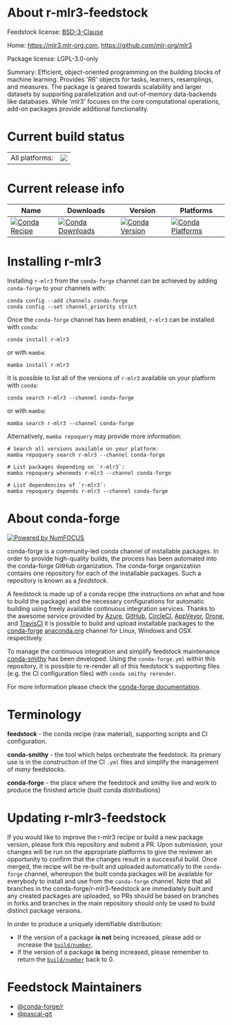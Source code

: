 About r-mlr3-feedstock
======================

Feedstock license: [BSD-3-Clause](https://github.com/conda-forge/r-mlr3-feedstock/blob/main/LICENSE.txt)

Home: https://mlr3.mlr-org.com, https://github.com/mlr-org/mlr3

Package license: LGPL-3.0-only

Summary: Efficient, object-oriented programming on the building blocks of machine learning. Provides 'R6' objects for tasks, learners, resamplings, and measures. The package is geared towards scalability and larger datasets by supporting parallelization and out-of-memory data-backends like databases. While 'mlr3' focuses on the core computational operations, add-on packages provide additional functionality.

Current build status
====================


<table><tr><td>All platforms:</td>
    <td>
      <a href="https://dev.azure.com/conda-forge/feedstock-builds/_build/latest?definitionId=11721&branchName=main">
        <img src="https://dev.azure.com/conda-forge/feedstock-builds/_apis/build/status/r-mlr3-feedstock?branchName=main">
      </a>
    </td>
  </tr>
</table>

Current release info
====================

| Name | Downloads | Version | Platforms |
| --- | --- | --- | --- |
| [![Conda Recipe](https://img.shields.io/badge/recipe-r--mlr3-green.svg)](https://anaconda.org/conda-forge/r-mlr3) | [![Conda Downloads](https://img.shields.io/conda/dn/conda-forge/r-mlr3.svg)](https://anaconda.org/conda-forge/r-mlr3) | [![Conda Version](https://img.shields.io/conda/vn/conda-forge/r-mlr3.svg)](https://anaconda.org/conda-forge/r-mlr3) | [![Conda Platforms](https://img.shields.io/conda/pn/conda-forge/r-mlr3.svg)](https://anaconda.org/conda-forge/r-mlr3) |

Installing r-mlr3
=================

Installing `r-mlr3` from the `conda-forge` channel can be achieved by adding `conda-forge` to your channels with:

```
conda config --add channels conda-forge
conda config --set channel_priority strict
```

Once the `conda-forge` channel has been enabled, `r-mlr3` can be installed with `conda`:

```
conda install r-mlr3
```

or with `mamba`:

```
mamba install r-mlr3
```

It is possible to list all of the versions of `r-mlr3` available on your platform with `conda`:

```
conda search r-mlr3 --channel conda-forge
```

or with `mamba`:

```
mamba search r-mlr3 --channel conda-forge
```

Alternatively, `mamba repoquery` may provide more information:

```
# Search all versions available on your platform:
mamba repoquery search r-mlr3 --channel conda-forge

# List packages depending on `r-mlr3`:
mamba repoquery whoneeds r-mlr3 --channel conda-forge

# List dependencies of `r-mlr3`:
mamba repoquery depends r-mlr3 --channel conda-forge
```


About conda-forge
=================

[![Powered by
NumFOCUS](https://img.shields.io/badge/powered%20by-NumFOCUS-orange.svg?style=flat&colorA=E1523D&colorB=007D8A)](https://numfocus.org)

conda-forge is a community-led conda channel of installable packages.
In order to provide high-quality builds, the process has been automated into the
conda-forge GitHub organization. The conda-forge organization contains one repository
for each of the installable packages. Such a repository is known as a *feedstock*.

A feedstock is made up of a conda recipe (the instructions on what and how to build
the package) and the necessary configurations for automatic building using freely
available continuous integration services. Thanks to the awesome service provided by
[Azure](https://azure.microsoft.com/en-us/services/devops/), [GitHub](https://github.com/),
[CircleCI](https://circleci.com/), [AppVeyor](https://www.appveyor.com/),
[Drone](https://cloud.drone.io/welcome), and [TravisCI](https://travis-ci.com/)
it is possible to build and upload installable packages to the
[conda-forge](https://anaconda.org/conda-forge) [anaconda.org](https://anaconda.org/)
channel for Linux, Windows and OSX respectively.

To manage the continuous integration and simplify feedstock maintenance
[conda-smithy](https://github.com/conda-forge/conda-smithy) has been developed.
Using the ``conda-forge.yml`` within this repository, it is possible to re-render all of
this feedstock's supporting files (e.g. the CI configuration files) with ``conda smithy rerender``.

For more information please check the [conda-forge documentation](https://conda-forge.org/docs/).

Terminology
===========

**feedstock** - the conda recipe (raw material), supporting scripts and CI configuration.

**conda-smithy** - the tool which helps orchestrate the feedstock.
                   Its primary use is in the construction of the CI ``.yml`` files
                   and simplify the management of *many* feedstocks.

**conda-forge** - the place where the feedstock and smithy live and work to
                  produce the finished article (built conda distributions)


Updating r-mlr3-feedstock
=========================

If you would like to improve the r-mlr3 recipe or build a new
package version, please fork this repository and submit a PR. Upon submission,
your changes will be run on the appropriate platforms to give the reviewer an
opportunity to confirm that the changes result in a successful build. Once
merged, the recipe will be re-built and uploaded automatically to the
`conda-forge` channel, whereupon the built conda packages will be available for
everybody to install and use from the `conda-forge` channel.
Note that all branches in the conda-forge/r-mlr3-feedstock are
immediately built and any created packages are uploaded, so PRs should be based
on branches in forks and branches in the main repository should only be used to
build distinct package versions.

In order to produce a uniquely identifiable distribution:
 * If the version of a package **is not** being increased, please add or increase
   the [``build/number``](https://docs.conda.io/projects/conda-build/en/latest/resources/define-metadata.html#build-number-and-string).
 * If the version of a package **is** being increased, please remember to return
   the [``build/number``](https://docs.conda.io/projects/conda-build/en/latest/resources/define-metadata.html#build-number-and-string)
   back to 0.

Feedstock Maintainers
=====================

* [@conda-forge/r](https://github.com/conda-forge/r/)
* [@pascal-git](https://github.com/pascal-git/)

